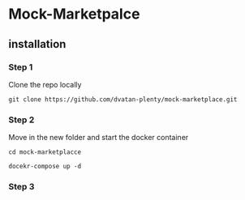 # Mock-Marketpalce

## installation

### Step 1 
Clone the repo locally

`git clone https://github.com/dvatan-plenty/mock-marketplace.git`

### Step 2
Move in the new folder and start the docker container

`cd mock-marketplacce`

`docekr-compose up -d `

### Step 3
